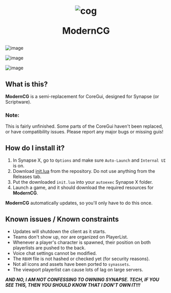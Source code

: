 <h1 align="center">

![cog](https://user-images.githubusercontent.com/101374892/184522234-85845699-cd67-4ba7-b07f-d8877b920a8a.png)

ModernCG

</h1>

![image](https://user-images.githubusercontent.com/101374892/184505105-6ab1b92b-ed29-49ce-9347-3975299fa143.png)

![image](https://user-images.githubusercontent.com/101374892/184505115-2a2536aa-01f6-4b46-82ca-a75f1dbf04ca.png)

![image](https://user-images.githubusercontent.com/101374892/184505122-eb1e7679-403b-4a7b-9a81-f056175f4802.png)


## What is this?

**ModernCG** is a semi-replacement for CoreGui, designed for Synapse (or Scriptware).

### Note:
This is fairly unfinished. Some parts of the CoreGui haven't been replaced, or have compatibility issues. Please report any major bugs or missing guis!

## How do I install it?

1. In Synapse X, go to `Options` and make sure `Auto-Launch` and `Internal UI` is on.
2. Download [init.lua](https://raw.githubusercontent.com/raymonable/ModernCG/main/init.lua) from the repository. Do not use anything from the Releases tab.
3. Put the downloaded `init.lua` into your `autoexec` Synapse X folder.
4. Launch a game, and it should download the required resources for **ModernCG**.

**ModernCG** automatically updates, so you'll only have to do this once.

## Known issues / Known constraints

- Updates will shutdown the client as it starts.
- Teams don't show up, nor are organized on PlayerList.
- Whenever a player's character is spawned, their position on both playerlists are pushed to the back.
- Voice chat settings cannot be modified.
- The `RBXM` file is not hashed or checked yet (for security reasons).
- Not all icons and assets have been ported to `synassets`.
- The viewport playerlist can cause lots of lag on large servers.

***AND NO, I AM NOT CONFESSING TO OWNING SYNAPSE. TECH, IF YOU SEE THIS, THEN YOU SHOULD KNOW THAT I DON'T OWN IT!!!***
